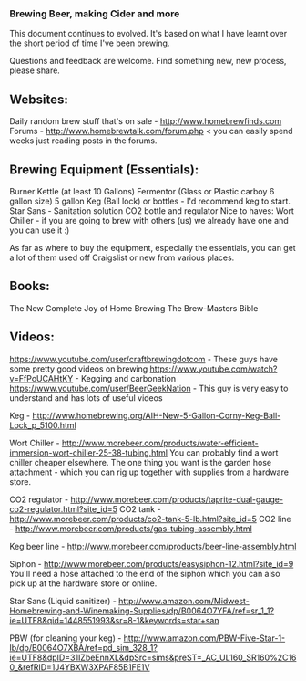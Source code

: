 ### Brewing Beer, making Cider and more

This document continues to evolved. It's based on what I have learnt over the
short period of time I've been brewing.

Questions and feedback are welcome. Find something new, new process, please share.

## Websites:
Daily random brew stuff that's on sale - http://www.homebrewfinds.com
Forums - http://www.homebrewtalk.com/forum.php < you can easily spend weeks just reading posts in the forums.

## Brewing Equipment (Essentials):
Burner
Kettle (at least 10 Gallons)
Fermentor (Glass or Plastic carboy 6 gallon size)
5 gallon Keg (Ball lock) or bottles - I'd recommend keg to start.
Star Sans - Sanitation solution
CO2 bottle and regulator
Nice to haves:
Wort Chiller - if you are going to brew with others (us) we already have one and you can use it  :)

As far as where to buy the equipment, especially the essentials, you can get a
lot of them used off Craigslist or new from various places.

## Books:
The New Complete Joy of Home Brewing
The Brew-Masters Bible

## Videos:
https://www.youtube.com/user/craftbrewingdotcom - These guys have some pretty good videos on brewing
https://www.youtube.com/watch?v=FfPoUCAHtKY - Kegging and carbonation
https://www.youtube.com/user/BeerGeekNation - This guy is very easy to understand and has lots of useful videos

Keg - http://www.homebrewing.org/AIH-New-5-Gallon-Corny-Keg-Ball-Lock_p_5100.html

Wort Chiller - http://www.morebeer.com/products/water-efficient-immersion-wort-chiller-25-38-tubing.html
You can probably find a wort chiller cheaper elsewhere. The one thing you want is the garden hose attachment - which you can rig up together with supplies from a hardware store.

CO2 regulator - http://www.morebeer.com/products/taprite-dual-gauge-co2-regulator.html?site_id=5
CO2 tank - http://www.morebeer.com/products/co2-tank-5-lb.html?site_id=5
CO2 line - http://www.morebeer.com/products/gas-tubing-assembly.html

Keg beer line - http://www.morebeer.com/products/beer-line-assembly.html

Siphon - http://www.morebeer.com/products/easysiphon-12.html?site_id=9
You'll need a hose attached to the end of the siphon which you can also pick up at the hardware store or online.

Star Sans (Liquid sanitizer) - http://www.amazon.com/Midwest-Homebrewing-and-Winemaking-Supplies/dp/B0064O7YFA/ref=sr_1_1?ie=UTF8&qid=1448551993&sr=8-1&keywords=star+san

PBW (for cleaning your keg) - http://www.amazon.com/PBW-Five-Star-1-lb/dp/B0064O7XBA/ref=pd_sim_328_1?ie=UTF8&dpID=31IZbeEnnXL&dpSrc=sims&preST=_AC_UL160_SR160%2C160_&refRID=1J4YBXW3XPAF85B1FE1V
